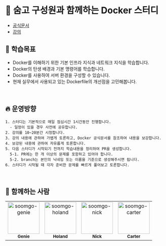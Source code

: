 # 🐳 숨고 구성원과 함께하는 Docker 스터디

- [공식문서](https://docs.docker.com/get-started/overview)
- [강의](https://www.inflearn.com/course/%EC%84%9C%EB%B2%84%EA%B8%B0%EC%88%A0-%ED%92%80%EC%8A%A4%ED%83%9D-3/dashboard)

## 💯 학습목표

- Docker를 이해하기 위한 기본 인프라 지식과 네트워크 지식을 학습합니다.
- Docker의 탄생 배경과 기본 명령어를 학습합니다.
- Docker를 사용하여 서버 환경을 구성할 수 있습니다.
- 현재 실무에서 사용되고 있는 Dockerfile의 개선점을 고민해봅니다.

<br />

## 🔥 운영방향

```
1. 스터디는 기본적으로 매일 점심시간 1시간동안 진행합니다.
  - 일정이 있을 경우 사전에 공유합니다.
2. 강의를 10~20분간 시청합니다.
3. 강의 내용에 관하여 가볍게 토론하고, Docker 공식문서를 참조하여 내용을 보강합니다.
4. 보강된 내용에 관하여 자유롭게 토론합니다.
5. 다음 스터디가 시작되기 전까지 학습내용을 정리하여 PR을 생성합니다.
  5-1. PR에는 한 개 이상의 문제를 포함하고 있어야 합니다.
  5-2. branch는 본인의 닉네임 또는 이름을 기준으로 생성해주시면 됩니다.
6. 스터디가 시작될 때 각자 준비한 문제를 빠르게 풀어보고 토론합니다.
```

<br />

## 🤖 함께하는 사람

<table>
    <tr>
      <td align="center">
          <a href="https://github.com/wonjin-dev">
              <img src="https://avatars.githubusercontent.com/u/82315118?v=4" width="100;" alt="soomgo-genie"/>
              <br />
              <sub><b>Genie</b></sub>
          </a>
      </td>
      <td align="center">
          <a href="https://github.com/jjm2317">
              <img src="https://avatars.githubusercontent.com/u/67041750?v=4" width="100;" alt="soomgo-holand"/>
              <br />
              <sub><b>Holand</b></sub>
          </a>
      </td>
      <td align="center">
          <a href="https://github.com/newnickkim">
              <img src="https://avatars.githubusercontent.com/u/129708778?v=4" width="100;" alt="soomgo-nick"/>
              <br />
              <sub><b>Nick</b></sub>
          </a>
      </td>
      <td align="center">
          <a href="https://github.com/changwoolab">
              <img src="https://avatars.githubusercontent.com/u/64240134?v=4" width="100;" alt="soomgo-carter"/>
              <br />
              <sub><b>Carter</b></sub>
          </a>
      </td>
      </tr>
</table>
